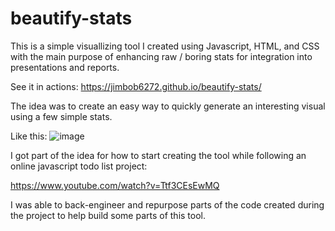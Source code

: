 # beautify-stats
This is a simple visuallizing tool I created using Javascript, HTML, and CSS with the main purpose of enhancing raw / boring stats for integration into presentations and reports.

See it in actions:
https://jimbob6272.github.io/beautify-stats/

The idea was to create an easy way to quickly generate an interesting visual using a few simple stats.

Like this:
![image](https://user-images.githubusercontent.com/23220306/95037600-82411b80-0699-11eb-9462-a63cb41d284d.png)

I got part of the idea for how to start creating the tool while following an online javascript todo list project:

https://www.youtube.com/watch?v=Ttf3CEsEwMQ

I was able to back-engineer and repurpose parts of the code created during the project to help build some parts of this tool.


